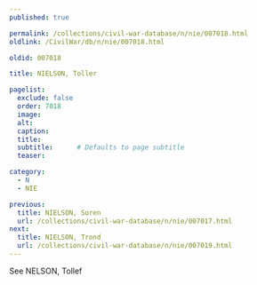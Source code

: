 ```yaml
---
published: true

permalink: /collections/civil-war-database/n/nie/007018.html
oldlink: /CivilWar/db/n/nie/007018.html

oldid: 007018

title: NIELSON, Toller

pagelist:
  exclude: false
  order: 7018
  image: 
  alt:
  caption:
  title:
  subtitle:      # Defaults to page subtitle
  teaser:

category: 
  - N 
  - NIE

previous:
  title: NIELSON, Soren
  url: /collections/civil-war-database/n/nie/007017.html  
next:
  title: NIELSON, Trond
  url: /collections/civil-war-database/n/nie/007019.html   
---
```

See NELSON, Tollef